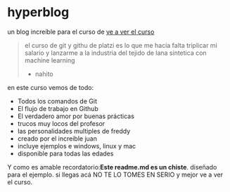# hyperblog
un blog increíble para el curso de [ve a ver el curso](http://https://platzi.com/cursos/git-github/ "ve a ver el curso")
> el curso de git y githu de platzi es lo que me hacia falta triplicar mi salario y lanzarme a la industria del tejido de lana sintetica con machine learning
> - nahito

en este curso vemos de todo:
* Todos los comandos de Git
* El flujo de trabajo en Github
* El verdadero amor por buenas prácticas
* trucos muy locos del profesor
* las personalidades multiples de freddy
* creado por el increible juan
* incluye ejemplos e windows, linux y mac
* disponible para todas las edades

Y como es amable recordatorio:**Este readme.md es un chiste**. diseñado para el ejemplo. si llegas acá NO TE LO TOMES EN SERIO y mejor ve a ver el curso.

